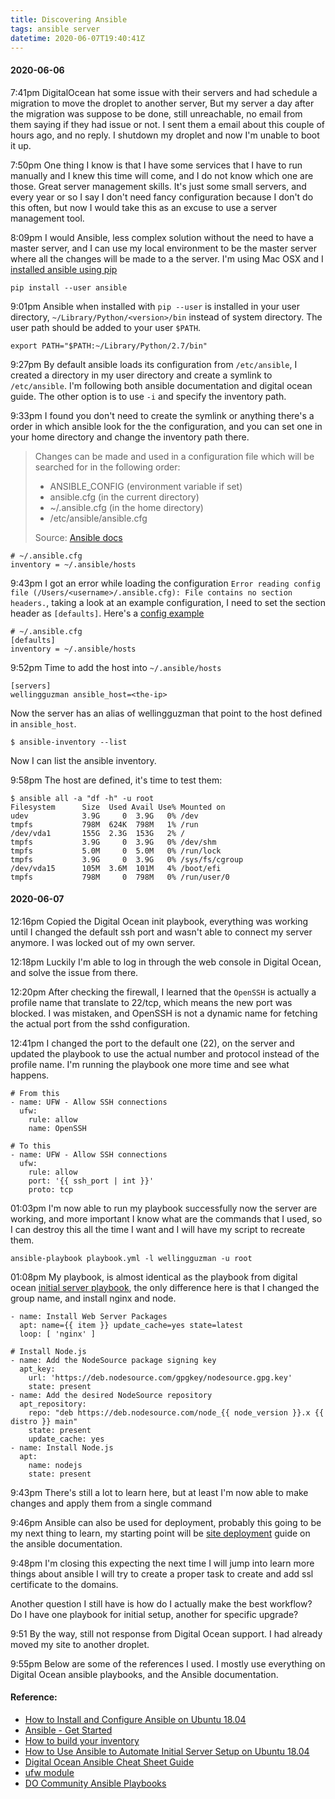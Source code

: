 ```yaml
---
title: Discovering Ansible
tags: ansible server
datetime: 2020-06-07T19:40:41Z
---
```

#### 2020-06-06

<time>7:41pm</time> DigitalOcean hat some issue with their servers and had schedule a migration to move the droplet to another server, But my server a day after the migration was suppose to be done, still unreachable, no email from them saying if they had issue or not. I sent them a email about this couple of hours ago, and no reply. I shutdown my droplet and now I'm unable to boot it up.
<!--more-->

<time>7:50pm</time> One thing I know is that I have some services that I have to run manually and I knew this time will come, and I do not know which one are those. Great server management skills. It's just some small servers, and every year or so I say I don't need fancy configuration because I don't do this often, but now I would take this as an excuse to use a server management tool.

<time>8:09pm</time> I would Ansible, less complex solution without the need to have a master server, and I can use my local environment to be the master server where all the changes will be made to a the server.
I'm using Mac OSX and I [installed ansible using pip](https://docs.ansible.com/ansible/latest/installation_guide/intro_installation.html#from-pip)

    pip install --user ansible

<time>9:01pm</time> Ansible when installed with `pip --user` is installed in your user directory, `~/Library/Python/<version>/bin` instead of system directory. The user path should be added to your user `$PATH`.

    export PATH="$PATH:~/Library/Python/2.7/bin"

<time>9:27pm</time> By default ansible loads its configuration from `/etc/ansible`, I created a directory in my user directory and create a symlink to `/etc/ansible`. I'm following both ansible documentation and digital ocean guide. The other option is to use `-i` and specify the inventory path.

<time>9:33pm</time> I found you don't need to create the symlink or anything there's a order in which ansible look for the the configuration, and you can set one in your home directory and change the inventory path there.

> Changes can be made and used in a configuration file which will be searched for in the following order:
>
> - ANSIBLE_CONFIG (environment variable if set)
> - ansible.cfg (in the current directory)
> - ~/.ansible.cfg (in the home directory)
> - /etc/ansible/ansible.cfg
>
> Source: [Ansible docs](https://docs.ansible.com/ansible/latest/reference_appendices/config.html#the-configuration-file)


    # ~/.ansible.cfg
    inventory = ~/.ansible/hosts

<time>9:43pm</time> I got an error while loading the configuration `Error reading config file (/Users/<username>/.ansible.cfg): File contains no section headers.`, taking a look at an example configuration, I need to set the section header as `[defaults]`. Here's a [config example](https://github.com/ansible/ansible/blob/devel/examples/ansible.cfg)

    # ~/.ansible.cfg
    [defaults]
    inventory = ~/.ansible/hosts

<time>9:52pm</time> Time to add the  host into `~/.ansible/hosts`

    [servers]
    wellingguzman ansible_host=<the-ip>

Now the server has an alias of wellingguzman that point to the host defined in `ansible_host`.

    $ ansible-inventory --list

Now I can list the ansible inventory.

<time>9:58pm</time> The host are defined, it's time to test them:

    $ ansible all -a "df -h" -u root
    Filesystem      Size  Used Avail Use% Mounted on
    udev            3.9G     0  3.9G   0% /dev
    tmpfs           798M  624K  798M   1% /run
    /dev/vda1       155G  2.3G  153G   2% /
    tmpfs           3.9G     0  3.9G   0% /dev/shm
    tmpfs           5.0M     0  5.0M   0% /run/lock
    tmpfs           3.9G     0  3.9G   0% /sys/fs/cgroup
    /dev/vda15      105M  3.6M  101M   4% /boot/efi
    tmpfs           798M     0  798M   0% /run/user/0


#### 2020-06-07

<time>12:16pm</time> Copied the Digital Ocean init playbook, everything was working until I changed the default ssh port and wasn't able to connect my server anymore. I was locked out of my own server.

<time>12:18pm</time> Luckily I'm able to log in through the web console in Digital Ocean, and solve the issue from there.

<time>12:20pm</time> After checking the firewall, I learned that the `OpenSSH` is actually a profile name that translate to 22/tcp, which means the new port was blocked. I was mistaken, and OpenSSH is not a dynamic name for fetching the actual port from the sshd configuration.

<time>12:41pm</time> I changed the port to the default one (22), on the server and updated the playbook to use the actual number and protocol instead of the profile name. I'm running the playbook one more time and see what happens.

    # From this
    - name: UFW - Allow SSH connections
      ufw:
        rule: allow
        name: OpenSSH

    # To this
    - name: UFW - Allow SSH connections
      ufw:
        rule: allow
        port: '{{ ssh_port | int }}'
        proto: tcp

<time>01:03pm</time> I'm now able to run my playbook successfully now the server are working, and more important I know what are the commands that I used, so I can destroy this all the time I want and I will have my script to recreate them.


    ansible-playbook playbook.yml -l wellingguzman -u root

<time>01:08pm</time> My playbook, is almost identical as the playbook from digital ocean [initial server playbook](https://github.com/do-community/ansible-playbooks/blob/master/setup_ubuntu1804/playbook.yml), the only difference here is that I changed the group name, and install nginx and node.

    - name: Install Web Server Packages
      apt: name={{ item }} update_cache=yes state=latest
      loop: [ 'nginx' ]
    
    # Install Node.js
    - name: Add the NodeSource package signing key
      apt_key:
        url: 'https://deb.nodesource.com/gpgkey/nodesource.gpg.key'
        state: present
    - name: Add the desired NodeSource repository
      apt_repository:
        repo: "deb https://deb.nodesource.com/node_{{ node_version }}.x {{ distro }} main"
        state: present
        update_cache: yes
    - name: Install Node.js
      apt:
        name: nodejs
        state: present

<time>9:43pm</time> There's still a lot to learn here, but at least I'm now able to make changes and apply them from a single command

<time>9:46pm</time> Ansible can also be used for deployment, probably this going to be my next thing to learn, my starting point will be [site deployment](https://docs.ansible.com/ansible/latest/user_guide/guide_rolling_upgrade.html#site-deployment) guide on the ansible documentation.

<time>9:48pm</time> I'm closing this expecting the next time I will jump into learn more things about ansible I will try to create a proper task to create and add ssl certificate to the domains.

Another question I still have is how do I actually make the best workflow? Do I have one playbook for initial setup, another for specific upgrade?

<time>9:51</time> By the way, still not response from Digital Ocean support. I had already moved my site to another droplet.

<time>9:55pm</time> Below are some of the references I used. I mostly use everything on Digital Ocean ansible playbooks, and the Ansible documentation.

#### Reference:

- [How to Install and Configure Ansible on Ubuntu 18.04](https://www.digitalocean.com/community/tutorials/how-to-install-and-configure-ansible-on-ubuntu-18-04)
- [Ansible - Get Started](https://www.ansible.com/resources/get-started)
- [How to build your inventory](https://docs.ansible.com/ansible/latest/user_guide/intro_inventory.html)
- [How to Use Ansible to Automate Initial Server Setup on Ubuntu 18.04](https://www.digitalocean.com/community/tutorials/how-to-use-ansible-to-automate-initial-server-setup-on-ubuntu-18-04)
- [Digital Ocean Ansible Cheat Sheet Guide](https://www.digitalocean.com/community/cheatsheets/how-to-use-ansible-cheat-sheet-guide)
- [ufw module](https://docs.ansible.com/ansible/latest/modules/ufw_module.html)
- [DO Community Ansible Playbooks](https://github.com/do-community/ansible-playbooks)

